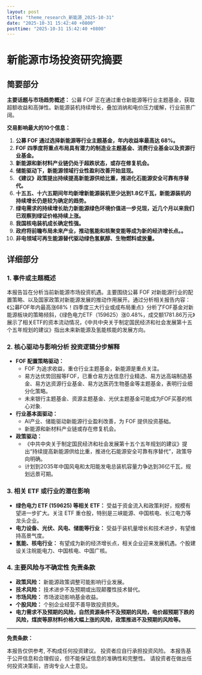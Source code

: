 ```yaml
---
layout: post
title: "theme_research_新能源_2025-10-31"
date: "2025-10-31 15:42:40 +0800"
posttime: "2025-10-31 15:42:40 +0800"
---
```


# 新能源市场投资研究摘要

## 简要部分

**主要话题与市场趋势概述：** 公募 FOF 正在通过重仓新能源等行业主题基金，获取超额收益和高弹性。新能源装机持续增长，叠加消纳和电价压力缓解，行业前景广阔。

**交易影响最大的10个信息：**

1.  **公募 FOF 通过选择新能源等行业主题基金，年内收益率最高达 68%。**
2.  **FOF 四季度将重点布局具有潜力的制造业主题基金、消费行业基金以及资源行业基金。**
3.  **新能源和新材料产业链仍处于超跌状态，或存在修复机会。**
4.  **储能驱动下，新能源领域行业性盈利改善开始显现。**
5.  **《建议》政策提出持续提高新能源供给比重，推进化石能源安全可靠有序替代。**
6.  **十五五、十六五期间年均新增新能源装机至少达到1.8亿千瓦，新能源装机的持续增长仍是较为确定的趋势。**
7.  **绿电需求的持续增长助力新能源绿色环境价值进一步兑现，近几个月以来我们已观察到绿证价格持续上涨。**
8.  **我国核电装机成长确定性强。**
9.  **政府将前瞻布局未来产业，推动氢能和核聚变能等成为新的经济增长点。。**
10. **非电领域可再生能源替代驱动绿色氢氨醇、生物燃料或放量。**

## 详细部分

### 1. 事件或主题概述

本报告旨在分析当前新能源市场投资机遇。主要围绕公募 FOF 对新能源行业的配置策略、以及国家政策对新能源发展的推动作用展开。通过分析相关报告内容：《公募FOF年内最高涨68%！四季度三大行业或成布局重点》分析了FOF基金对新能源板块的策略倾斜，《绿色电力ETF（159625）涨0.48%，成交额1781.86万元》展示了相关ETF的资本流动情况，《中共中央关于制定国民经济和社会发展第十五个五年规划的建议》指出未来新能源及氢能核能的发展方向。

### 2. 核心驱动与影响分析 投资逻辑分步解释

*   **FOF 配置策略驱动：**
    *   FOF 为追求收益，重仓行业主题基金，新能源是重点关注。
    *   易方达优势回报等FOF，已重仓易方达信息行业精选、易方达高端制造基金、易方达资源行业基金、易方达医药生物基金等主题基金，表明行业细分化策略。
    *   未来银行主题基金、资源主题基金、光伏主题基金可能成为FOF买基的核心对象.
*   **行业基本面驱动：**
    *   AI产业、储能驱动新能源行业盈利改善，为 FOF 提供投资基础。
    *   新能源和新材料产业链或存在修复机会。
*   **政策驱动：**
    *   《中共中央关于制定国民经济和社会发展第十五个五年规划的建议》提出“持续提高新能源供给比重，推进化石能源安全可靠有序替代”，政策导向明确。
    *   计划到2035年中国风电和太阳能发电总装机容量力争达到36亿千瓦，规划远景可期。

### 3. 相关 ETF 或行业的潜在影响

*   **绿色电力 ETF (159625) 等相关 ETF：** 受益于资金流入和政策利好，规模有望进一步扩大。关注 ETF 重仓股，特别是三峡能源、中国核电、长江电力等龙头企业。
*   **电力设备、光伏、风电、储能等行业：** 受益于装机量增长和技术进步，有望维持高景气度。
*   **氢能、核电行业：** 有望成为新的经济增长点，相关企业迎来发展机遇。个股建设关注皖能电力、中国核电、中国广核。

### 4. 主要风险与不确定性 免责条款

*   **政策风险：** 新能源政策调整可能影响行业发展。
*   **技术风险：** 技术进步不及预期或出现颠覆性技术替代。
*   **市场风险：** 市场波动影响基金收益。
*   **个股风险：** 个别企业经营不善导致投资损失。
*   **电力需求不及预期的风险，自然资源条件不及预期的风险，电价超预期下跌的风险，煤炭等原材料价格大幅上涨的风险，政策推进不及预期的风险等。**

***

**免责条款：**

本报告仅供参考, 不构成任何投资建议。 投资者应自行承担投资风险。 本报告基于公开信息和合理假设，但不能保证信息的准确性和完整性。 请投资者在做出任何投资决策前，咨询专业人士意见。